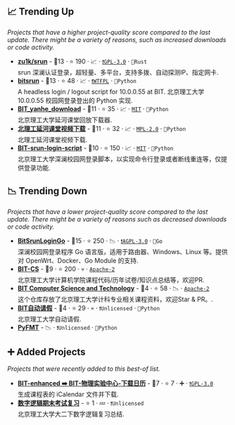 ## 📈 Trending Up

_Projects that have a higher project-quality score compared to the last update. There might be a variety of reasons, such as increased downloads or code activity._

- <b><a href="https://github.com/zu1k/srun">zu1k/srun</a></b>  - 🥇13 ·  ⭐ 190 · 📈 · <code><a href="http://bit.ly/2M0xdwT">❗️GPL-3.0</a></code> · <code>🦀Rust</code><br>srun 深澜认证登录，超轻量、多平台，支持多拨、自动探测IP、指定网卡.
- <b><a href="https://github.com/BITNP/bitsrun">bitsrun</a></b>  - 🥇13 ·  ⭐ 48 · 📈 · <code><a href="https://tldrlegal.com/search?q=WTFPL">❗️WTFPL</a></code> · <code>🐍Python</code><br>A headless login / logout script for 10.0.0.55 at BIT. 北京理工大学 10.0.0.55 校园网登录登出的 Python 实现.
- <b><a href="https://github.com/AuYang261/BIT_yanhe_download">BIT_yanhe_download</a></b>  - 🥇11 ·  ⭐ 35 · 📈 · <code><a href="http://bit.ly/34MBwT8">MIT</a></code> · <code>🐍Python</code><br>北京理工大学延河课堂回放下载器.
- <b><a href="https://github.com/GDDG08/YanHeKT_Downloader">北理工延河课堂视频下载</a></b>  - 🥇11 ·  ⭐ 32 · 📈 · <code><a href="http://bit.ly/3postzC">MPL-2.0</a></code> · <code>🐍Python</code><br>北理工延河课堂视频下载.
- <b><a href="https://github.com/coffeehat/BIT-srun-login-script">BIT-srun-login-script</a></b>  - 🥈10 ·  ⭐ 150 · 📈 · <code><a href="http://bit.ly/34MBwT8">MIT</a></code> · <code>🐍Python</code><br>北京理工大学深澜校园网登录脚本，以实现命令行登录或者断线重连等，仅提供登录功能.

## 📉 Trending Down

_Projects that have a lower project-quality score compared to the last update. There might be a variety of reasons such as decreased downloads or code activity._

- <b><a href="https://github.com/Mmx233/BitSrunLoginGo">BitSrunLoginGo</a></b>  - 🥇15 ·  ⭐ 250 · 📉 · <code><a href="http://bit.ly/3pwmjO5">❗️AGPL-3.0</a></code> · <code>💨Go</code><br>深澜校园网登录程序 Go 语言版，适用于路由器、Windows、Linux 等。提供对 OpenWrt、Docker、Go Module 的支持.
- <b><a href="https://github.com/xiabee/BIT-CS">BIT-CS</a></b>  - 🥇9 ·  ⭐ 200 · 💀 · <code><a href="http://bit.ly/3nYMfla">Apache-2</a></code><br>北京理工大学计算机学院课程代码/历年试卷/知识点总结等，欢迎PR.
- <b><a href="https://github.com/fan2goa1/BIT-CS-UnderGraduate">BIT Computer Science and Technology</a></b>  - 🥈4 ·  ⭐ 58 · 📉 · <code><a href="http://bit.ly/3nYMfla">Apache-2</a></code><br>这个仓库存放了北京理工大学计科专业相关课程资料，欢迎Star & PR。.
- <b><a href="https://github.com/YoungKlaus/BIT_Auto_Leave">BIT自动请假</a></b>  - 🥉4 ·  ⭐ 29 · 💀 · <code>❗Unlicensed</code> · <code>🐍Python</code><br>北京理工大学自动请假.
- <b><a href="https://spaitlab.gitee.io/py-fmt/index.html">PyFMT</a></b>  - 📉 · <code>❗Unlicensed</code> · <code>🐍Python</code><br>

## ➕ Added Projects

_Projects that were recently added to this best-of list._

- <b><a href="https://greasyfork.org/scripts/491539-bit-%E7%89%A9%E7%90%86%E5%AE%9E%E9%AA%8C%E4%B8%AD%E5%BF%83-%E4%B8%8B%E8%BD%BD%E6%97%A5%E5%8E%86">BIT-enhanced ➡️ BIT-物理实验中心-下载日历</a></b>  - 🥈7 ·  ⭐ 7 · ➕ · <code><a href="http://bit.ly/2M0xdwT">❗️GPL-3.0</a></code><br>生成课程表的 iCalendar 文件并下载.
- <b><a href="https://donglinkang2021.github.io/DigitLogic/">数字逻辑期末考试复习</a></b>  -  ⭐ 1 · 💤 · <code>❗Unlicensed</code><br>北京理工大学大二下数字逻辑复习总结.

